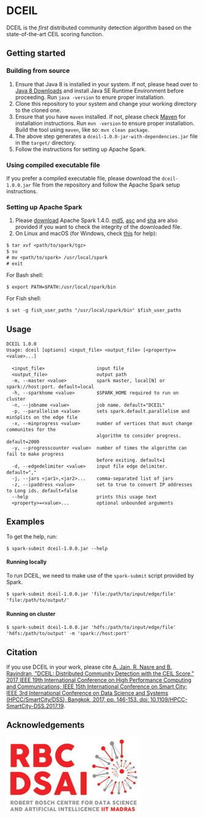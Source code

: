 # DCEIL

DCEIL is the *first* distributed community detection algorithm based on the state-of-the-art CEIL scoring function.

## Getting started

### Building from source

1. Ensure that Java 8 is installed in your system. If not, please head over to [Java 8 Downloads](https://www.oracle.com/technetwork/java/javase/downloads/jre8-downloads-2133155.html) and install Java SE Runtime Environment before proceeding. Run `java -version` to enure proper installation.
1. Clone this repository to your system and change your working directory to the cloned one.
2. Ensure that you have `maven` installed. If not, please check [Maven](https://maven.apache.org) for installation instructions. Run `mvn -version` to ensure proper installation. Build the tool using `maven`, like so: `mvn clean package`.
3. The above step generates a `dceil-1.0.0-jar-with-dependencies.jar` file in the `target/` directory.
4. Follow the instructions for setting up Apache Spark.

### Using compiled executable file

If you prefer a compiled executable file, please download the `dceil-1.0.0.jar` file from the repository and follow the Apache Spark setup instructions.

### Setting up Apache Spark

1. Please [download](https://archive.apache.org/dist/spark/spark-1.4.0/spark-1.4.0-bin-hadoop1-scala2.11.tgz) Apache Spark 1.4.0. [md5](https://archive.apache.org/dist/spark/spark-1.4.0/spark-1.4.0-bin-hadoop1-scala2.11.tgz.md5), [asc](https://archive.apache.org/dist/spark/spark-1.4.0/spark-1.4.0-bin-hadoop1-scala2.11.tgz.asc) and [sha](https://archive.apache.org/dist/spark/spark-1.4.0/spark-1.4.0-bin-hadoop1-scala2.11.tgz.sha) are also provided if you want to check the integrity of the downloaded file.
2. On Linux and macOS (for Windows, check [this](https://stackoverflow.com/questions/25481325/how-to-set-up-spark-on-windows) for help):

```
$ tar xvf <path/to/spark/tgz>
$ su
# mv <path/to/spark> /usr/local/spark
# exit
```

For Bash shell:

```
$ export PATH=$PATH:/usr/local/spark/bin
```

For Fish shell:

```
$ set -g fish_user_paths "/usr/local/spark/bin" $fish_user_paths
```

## Usage

```
DCEIL 1.0.0
Usage: dceil [options] <input_file> <output_file> [<property>=<value>...]

  <input_file>                   input file
  <output_file>                  output path
  -m, --master <value>           spark master, local[N] or spark://host:port. default=local
  -h, --sparkhome <value>        $SPARK_HOME required to run on cluster
  -n, --jobname <value>          job name. default="DCEIL"
  -p, --parallelism <value>      sets spark.default.parallelism and minSplits on the edge file
  -x, --minprogress <value>      number of vertices that must change communites for the
                                 algorithm to consider progress. default=2000
  -y, --progresscounter <value>  number of times the algorithm can fail to make progress
                                 before exiting. default=1
  -d, --edgedelimiter <value>    input file edge delimiter. default=","
  -j, --jars <jar1>,<jar2>...    comma-separated list of jars
  -z, --ipaddress <value>        set to true to convert IP addresses to Long ids. default=false
  --help                         prints this usage text
  <property>=<value>...          optional unbounded arguments
```

## Examples

To get the help, run:

```
$ spark-submit dceil-1.0.0.jar --help
```

#### Running locally

To run DCEIL, we need to make use of the `spark-submit` script provided by Spark.

```
$ spark-submit dceil-1.0.0.jar 'file:/path/to/input/edge/file' 'file:/path/to/output/'
```

#### Running on cluster

```
$ spark-submit dceil-1.0.0.jar 'hdfs:/path/to/input/edge/file' 'hdfs:/path/to/output' -m 'spark://host:port' 
```

## Citation

If you use DCEIL in your work, please cite [A. Jain, R. Nasre and B. Ravindran, "DCEIL: Distributed Community Detection with the CEIL Score," 2017 IEEE 19th International Conference on High Performance Computing and Communications; IEEE 15th International Conference on Smart City; IEEE 3rd International Conference on Data Science and Systems (HPCC/SmartCity/DSS), Bangkok, 2017, pp. 146-153.
doi: 10.1109/HPCC-SmartCity-DSS.2017.19](https://doi.org/10.1109/hpcc-smartcity-dss.2017.19).

## Acknowledgements

<a href="https://rbcdsai.iitm.ac.in/"><img title="RBC-DSAI logo" src="https://github.com/RBC-DSAI-IITM/rbc-dsai-iitm.github.io/blob/master/images/logo.jpg" height="200" width="351"></a>
